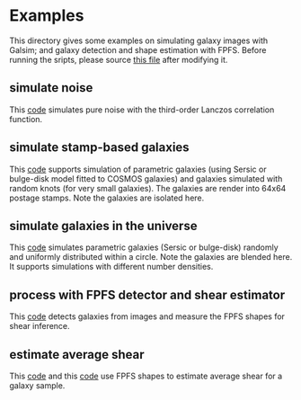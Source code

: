 # Examples

This directory gives some examples on simulating galaxy images with Galsim; and
galaxy detection and shape estimation with FPFS. Before running the sripts,
please source [this file](./install.sh) after modifying it.

## simulate noise
This [code](./noiSim.py) simulates pure noise with the third-order Lanczos
correlation function.

## simulate stamp-based galaxies
This [code](./cgcSimBasic.py) supports simulation of parametric galaxies (using
Sersic or bulge-disk model fitted to COSMOS galaxies) and galaxies simulated
with random knots (for very small galaxies). The galaxies are render into 64x64
postage stamps. Note the galaxies are isolated here.

## simulate galaxies in the universe
This [code](./cgcSimCosmo.py) simulates parametric galaxies (Sersic or
bulge-disk) randomly and uniformly distributed within a circle. Note the
galaxies are blended here. It supports simulations with different number
densities.

## process with FPFS detector and shear estimator
This [code](./processFPFS.py) detects galaxies from images and measure the FPFS
shapes for shear inference.

## estimate average shear
This [code](./meas_detect_mag.py) and this
[code](./meas_detect_r2.py) use FPFS shapes to estimate average shear
for a galaxy sample.
